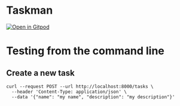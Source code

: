 # Taskman

[![Open in Gitpod](https://gitpod.io/button/open-in-gitpod.svg)](https://gitpod.io/#https://github.com/MRHS-SEM/taskman)

# Testing from the command line

## Create a new task

```
curl --request POST --url http://localhost:8000/tasks \
  --header 'Content-Type: application/json' \
  --data '{"name": "my name", "description": "my description"}'
```

